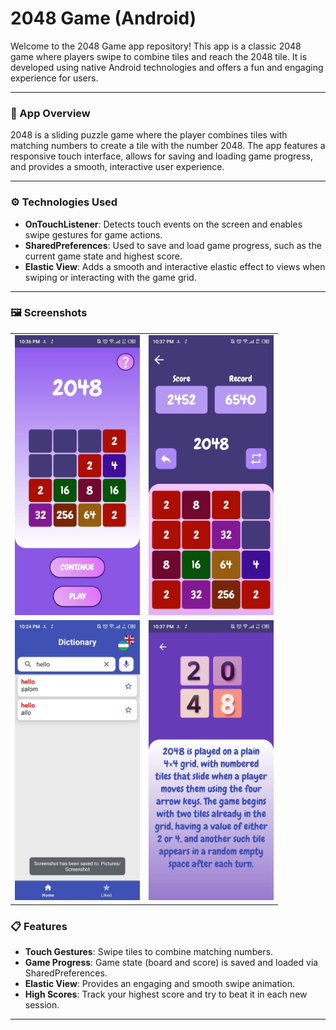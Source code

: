 # 2048 Game (Android)

Welcome to the 2048 Game app repository! This app is a classic 2048 game where players swipe to combine tiles and reach the 2048 tile. It is developed using native Android technologies and offers a fun and engaging experience for users.

---

### 📱 App Overview

2048 is a sliding puzzle game where the player combines tiles with matching numbers to create a tile with the number 2048. The app features a responsive touch interface, allows for saving and loading game progress, and provides a smooth, interactive user experience.

---

### ⚙️ Technologies Used

- **OnTouchListener**: Detects touch events on the screen and enables swipe gestures for game actions.
- **SharedPreferences**: Used to save and load game progress, such as the current game state and highest score.
- **Elastic View**: Adds a smooth and interactive elastic effect to views when swiping or interacting with the game grid.

---

### 🖼️ Screenshots

<table>
  <tr>
    <td><img src="images/screenshot1.jpg" alt="Screenshot 1" width="200"/></td>
    <td><img src="images/screenshot2.jpg" alt="Screenshot 2" width="200"/></td>
  </tr>
  <tr>
    <td><img src="images/screenshot3.jpg" alt="Screenshot 3" width="200"/></td>
    <td><img src="images/screenshot4.jpg" alt="Screenshot 4" width="200"/></td>
  </tr>
</table>


### 📋 Features

- **Touch Gestures**: Swipe tiles to combine matching numbers.
- **Game Progress**: Game state (board and score) is saved and loaded via SharedPreferences.
- **Elastic View**: Provides an engaging and smooth swipe animation.
- **High Scores**: Track your highest score and try to beat it in each new session.

---